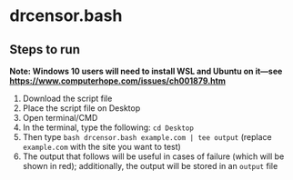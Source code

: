 # drcensor.bash

## Steps to run

**Note: Windows 10 users will need to install WSL and Ubuntu on it—see https://www.computerhope.com/issues/ch001879.htm**

1. Download the script file
2. Place the script file on Desktop
3. Open terminal/CMD
4. In the terminal, type the following: `cd Desktop`
5. Then type `bash drcensor.bash example.com | tee output` (replace `example.com` with the site you want to test) 
6. The output that follows will be useful in cases of failure (which will be shown in red); additionally, the output will be stored in an `output` file
